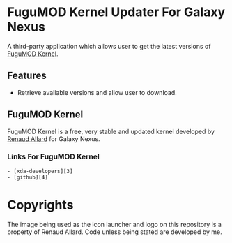 # FuguMOD Kernel Updater For Galaxy Nexus

A third-party application which allows user to get the latest versions of [FuguMOD Kernel][1].  

## Features

- Retrieve available versions and allow user to download.


## FuguMOD Kernel

FuguMOD Kernel is a free, very stable and updated kernel developed by [Renaud Allard][2] for Galaxy Nexus.

### Links For FuguMOD Kernel
	- [xda-developers][3]
	- [github][4]


# Copyrights

The image being used as the icon launcher and logo on this repository is a property of Renaud Allard. Code unless being stated are developed by me. 


[1]: http://fugumod.org/galaxy_nexus/
[2]: http://forum.xda-developers.com/member.php?u=2859799
[3]: http://forum.xda-developers.com/showthread.php?t=1438417
[4]: https://github.com/renaudallard/gnexus_kernel